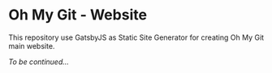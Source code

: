 # Oh My Git - Website

This repository use GatsbyJS as Static Site Generator for creating Oh My
Git main website.

*To be continued…*
